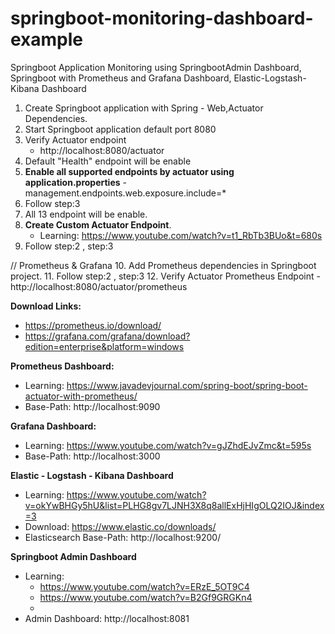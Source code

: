 # springboot-monitoring-dashboard-example
Springboot Application Monitoring using SpringbootAdmin Dashboard, Springboot with Prometheus and Grafana Dashboard, Elastic-Logstash-Kibana Dashboard

1. Create Springboot application with Spring - Web,Actuator Dependencies.
2. Start Springboot application default port 8080
3. Verify Actuator endpoint 
	- http://localhost:8080/actuator
4. Default "Health" endpoint will be enable
5. **Enable all supported endpoints by actuator using application.properties** - management.endpoints.web.exposure.include=*
6. Follow step:3
7. All 13 endpoint will be enable.
8. **Create Custom Actuator Endpoint**. 
	- Learning: https://www.youtube.com/watch?v=t1_RbTb3BUo&t=680s
9. Follow step:2 , step:3

// Prometheus & Grafana
10. Add Prometheus dependencies in Springboot project.
11. Follow step:2 , step:3
12. Verify Actuator Prometheus Endpoint 
	- http://localhost:8080/actuator/prometheus

**Download Links:**
 - https://prometheus.io/download/
 - https://grafana.com/grafana/download?edition=enterprise&platform=windows

**Prometheus Dashboard:**
 - Learning: https://www.javadevjournal.com/spring-boot/spring-boot-actuator-with-prometheus/
 - Base-Path: http://localhost:9090

**Grafana Dashboard:**
  - Learning: https://www.youtube.com/watch?v=gJZhdEJvZmc&t=595s
  - Base-Path: http://localhost:3000

**Elastic - Logstash - Kibana Dashboard**
  - Learning: https://www.youtube.com/watch?v=okYwBHGy5hU&list=PLHG8gv7LJNH3X8q8allExHjHIgOLQ2IOJ&index=3
  - Download: https://www.elastic.co/downloads/
  - Elasticsearch Base-Path: http://localhost:9200/
  

**Springboot Admin Dashboard**
  - Learning: 
	-	https://www.youtube.com/watch?v=ERzE_5OT9C4
	-	https://www.youtube.com/watch?v=B2Gf9GRGKn4
	-	
  - Admin Dashboard: http://localhost:8081